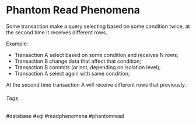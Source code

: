 # Phantom Read Phenomena

Some transaction make a query selecting based on some condition twice, at the second time it receives different rows.

Example:

- Transaction A select based on some condition and receives N rows;
- Transaction B change data that affect that condition;
- Transaction B commits (or not, depending on isolation level);
- Transaction A select again with same condition;

At the second time transaction A will receive different rows that previously.

###### Tags

#database #sql #readphenomena #phantomread